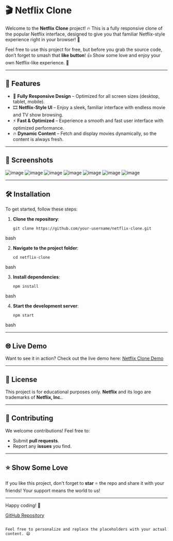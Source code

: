 # 🎬 Netflix Clone

Welcome to the **Netflix Clone** project! 🔥 This is a fully responsive clone of the popular Netflix interface, designed to give you that familiar Netflix-style experience right in your browser! 🚀

Feel free to use this project for free, but before you grab the source code, don’t forget to smash that **like button**! 👍 Show some love and enjoy your own Netflix-like experience. 🚀

---

## 🚀 Features

- 📱 **Fully Responsive Design** – Optimized for all screen sizes (desktop, tablet, mobile).
- 🎞️ **Netflix-Style UI** – Enjoy a sleek, familiar interface with endless movie and TV show browsing.
- ⚡ **Fast & Optimized** – Experience a smooth and fast user interface with optimized performance.
- 🔥 **Dynamic Content** – Fetch and display movies dynamically, so the content is always fresh.
  
---

## 📸 Screenshots

![image](https://github.com/user-attachments/assets/bac8b83a-e4be-402d-be36-67573896dab7)
![image](https://github.com/user-attachments/assets/aef2ba40-af4e-4e65-9f7e-c112bd1c4a6b)
![image](https://github.com/user-attachments/assets/80e3f6a2-b2ec-45f7-a34a-d0ca56590b83)
![image](https://github.com/user-attachments/assets/6fa0b8b2-4e35-4e72-9b49-d1cf109c1b8b)
![image](https://github.com/user-attachments/assets/453234ef-9010-4bbc-a305-e3779eea9829)
![image](https://github.com/user-attachments/assets/d2912964-c94d-4322-a19d-f762c28bd62b)
![image](https://github.com/user-attachments/assets/df21aa66-313b-4131-8cd7-2db47b86467b)

---

## 🛠️ Installation

To get started, follow these steps:

1. **Clone the repository**:

   ```
   git clone https://github.com/your-username/netflix-clone.git
bash
   

2. **Navigate to the project folder**:
   ```
   cd netflix-clone
  bash
  

3. **Install dependencies**:

   ```
   npm install
  bash

4. **Start the development server**:

    ```
   npm start
bash

---

## 🌐 Live Demo

Want to see it in action? Check out the live demo here: [Netflix Clone Demo]()

---

## 📜 License

This project is for educational purposes only. **Netflix** and its logo are trademarks of **Netflix, Inc.**.

---

## 🤝 Contributing

We welcome contributions! Feel free to:

- Submit **pull requests**.
- Report any **issues** you find.

---

## ⭐ Show Some Love

If you like this project, don't forget to **star** ⭐ the repo and share it with your friends! Your support means the world to us!

---

Happy coding! 🚀

[GitHub Repository](https://github.com/v0Xd7n/Netflix-clone-.git)
```

Feel free to personalize and replace the placeholders with your actual content. 😄
